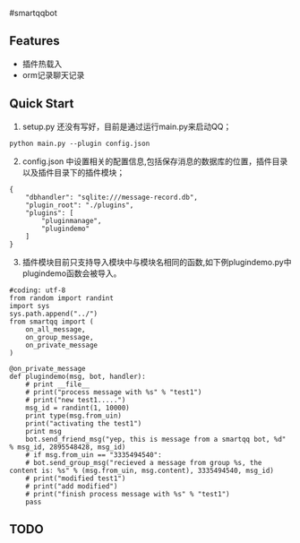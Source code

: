 #smartqqbot

Features
--------

* 插件热载入
* orm记录聊天记录

Quick Start
------------

1. setup.py 还没有写好，目前是通过运行main.py来启动QQ；

```
python main.py --plugin config.json
```

2. config.json 中设置相关的配置信息,包括保存消息的数据库的位置，插件目录以及插件目录下的插件模块；

```
{
    "dbhandler": "sqlite:///message-record.db",
    "plugin_root": "./plugins",
    "plugins": [
        "pluginmanage",
        "plugindemo"
    ]
}
```
3. 插件模块目前只支持导入模块中与模块名相同的函数,如下例plugindemo.py中plugindemo函数会被导入。

```
#coding: utf-8
from random import randint
import sys
sys.path.append("../")
from smartqq import (
    on_all_message,
    on_group_message,
    on_private_message
)

@on_private_message
def plugindemo(msg, bot, handler):
    # print __file__
    # print("process message with %s" % "test1")
    # print("new test1.....")
    msg_id = randint(1, 10000)
    print type(msg.from_uin)
    print("activating the test1")
    print msg
    bot.send_friend_msg("yep, this is message from a smartqq bot, %d" % msg_id, 2895548428, msg_id)
    # if msg.from_uin == "3335494540":
    # bot.send_group_msg("recieved a message from group %s, the content is: %s" % (msg.from_uin, msg.content), 3335494540, msg_id)
    # print("modified test1")
    # print("add modified")
    # print("finish process message with %s" % "test1")
    pass
```


TODO
----

